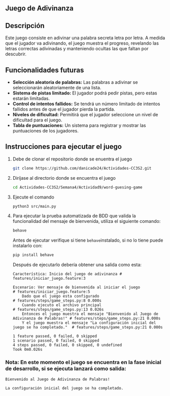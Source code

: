 ## Juego de Adivinanza

## Descripción
Este juego consiste en adivinar una palabra secreta letra por letra. A medida que el jugador va adivinando, el juego muestra el progreso, revelando las letras correctas adivinadas y manteniendo ocultas las que faltan por descubrir.

## Funcionalidades futuras

- **Selección aleatoria de palabras:** Las palabras a adivinar se seleccionarán aleatoriamente de una lista.
- **Sistema de pistas limitado:** El jugador podrá pedir pistas, pero estas estarán limitadas.
- **Control de intentos fallidos:** Se tendrá un número limitado de intentos fallidos antes de que el jugador pierda la partida.
- **Niveles de dificultad:** Permitirá que el jugador seleccione un nivel de dificultad para el juego.
- **Tabla de puntuaciones:** Un sistema para registrar y mostrar las puntuaciones de los jugadores.

## Instrucciones para ejecutar el juego

1. Debe de clonar el repositorio donde se enuentra el juego
    ```bash
    git clone https://github.com/danicade24/Actividades-CC3S2.git
    ```
2. Diríjase al directorio donde se encuentra el juego

    ```bash
    cd Actividades-CC3S2/Semana4/Actividad9/word-guesing-game
    ```

3. Ejecute el comando
    ```bash
    python3 src/main.py
    ```
4. Para ejecutar la prueba automatizada de BDD que valida la funcionalidad del mensaje de bienvenida, utiliza el siguiente comando:
    ```bash
    behave
    ```
    Antes de ejecutar verifique si tiene `behave`instalado, si no lo tiene puede instalarlo con:

    ```bash
    pip install behave
    ```


    Después de ejecutarlo debería obtener una salida como esta:

    ```gherkin
    Característica: Inicio del juego de adivinanza # features/iniciar_juego.feature:3

    Escenario: Ver mensaje de bienvenida al iniciar el juego                                # features/iniciar_juego.feature:5
        Dado que el juego esta configurado                                                    # features/steps/game_steps.py:8 0.000s
        Cuando ejecuto el archivo principal                                                   # features/steps/game_steps.py:13 0.026s
        Entonces el juego muestra el mensaje "Bienvenido al Juego de Adivinanza de Palabras!" # features/steps/game_steps.py:21 0.000s
        Y el juego muestra el mensaje "La configuración inicial del juego se ha completado."  # features/steps/game_steps.py:21 0.000s

    1 feature passed, 0 failed, 0 skipped
    1 scenario passed, 0 failed, 0 skipped
    4 steps passed, 0 failed, 0 skipped, 0 undefined
    Took 0m0.026s
    ```

### Nota: En este momento el juego se encuentra en la fase inicial de desarrollo, si se ejecuta lanzará como salida:
```bash
Bienvenido al Juego de Adivinanza de Palabras!

La configuración inicial del juego se ha completado.
```
